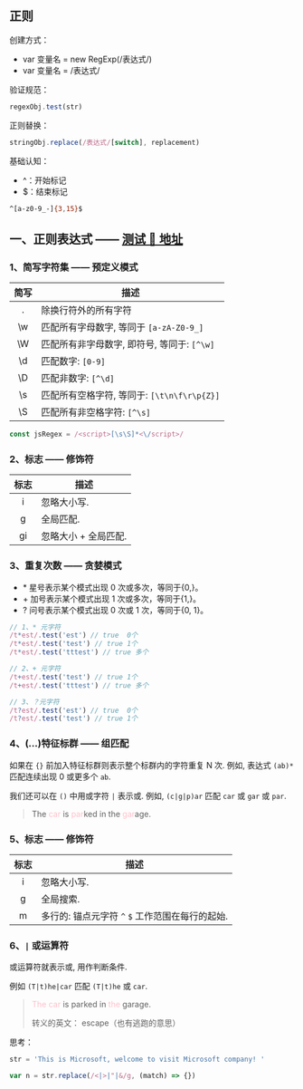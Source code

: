 ## 正则

创建方式：

- var 变量名 = new RegExp(/表达式/)
- var 变量名 = /表达式/

验证规范：

```js
regexObj.test(str)
```

正则替换：

```js
stringObj.replace(/表达式/[switch], replacement)
```

基础认知：

- ^：开始标记
- $：结束标记

```sh
^[a-z0-9_-]{3,15}$
```

## 一、正则表达式 —— [测试 🚩 地址](https://regex101.com/)

### 1、简写字符集 —— 预定义模式

| 简写 | 描述                                        |
| :--: | ------------------------------------------- |
|  .   | 除换行符外的所有字符                        |
|  \w  | 匹配所有字母数字, 等同于 `[a-zA-Z0-9_]`     |
|  \W  | 匹配所有非字母数字, 即符号, 等同于: `[^\w]` |
|  \d  | 匹配数字: `[0-9]`                           |
|  \D  | 匹配非数字: `[^\d]`                         |
|  \s  | 匹配所有空格字符, 等同于: `[\t\n\f\r\p{Z}]` |
|  \S  | 匹配所有非空格字符: `[^\s]`                 |

```JavaScript
const jsRegex = /<script>[\s\S]*<\/script>/
```

### 2、标志 —— 修饰符

| 标志 | 描述                 |
| :--: | -------------------- |
|  i   | 忽略大小写.          |
|  g   | 全局匹配.            |
|  gi  | 忽略大小 + 全局匹配. |

### 3、重复次数 —— 贪婪模式

- \* 星号表示某个模式出现 0 次或多次，等同于{0,}。
- \+ 加号表示某个模式出现 1 次或多次，等同于{1,}。
- \? 问号表示某个模式出现 0 次或 1 次，等同于{0, 1}。

```JavaScript
// 1、* 元字符
/t*est/.test('est') // true  0个
/t*est/.test('test') // true 1个
/t*est/.test('tttest') // true 多个

// 2、+ 元字符
/t+est/.test('test') // true 1个
/t+est/.test('tttest') // true 多个

// 3、？元字符
/t?est/.test('est') // true  0个
/t?est/.test('test') // true 1个
```

### 4、(...)特征标群 —— 组匹配

如果在 `{}` 前加入特征标群则表示整个标群内的字符重复 N 次. 例如, 表达式 `(ab)*` 匹配连续出现 0 或更多个 `ab`.

我们还可以在 `()` 中用或字符 `|` 表示或. 例如, `(c|g|p)ar` 匹配 `car` 或 `gar` 或 `par`.

> The <span style="color:pink">car</span> is <span style="color:pink">par</span>ked in the <span style="color:pink">gar</span>age.

### 5、标志 —— 修饰符

| 标志 | 描述                                             |
| :--: | ------------------------------------------------ |
|  i   | 忽略大小写.                                      |
|  g   | 全局搜索.                                        |
|  m   | 多行的: 锚点元字符 `^` `$` 工作范围在每行的起始. |

### 6、`|` 或运算符

或运算符就表示或, 用作判断条件.

例如 `(T|t)he|car` 匹配 `(T|t)he` 或 `car`.

> <span style="color:pink">The</span> <span style="color:pink">car</span> is parked in <span style="color:pink">the</span> garage.
>
> 转义的英文： escape（也有逃跑的意思）

思考：

```js
str = 'This is Microsoft, welcome to visit Microsoft company! '

var n = str.replace(/<|>|"|&/g, (match) => {})
```
